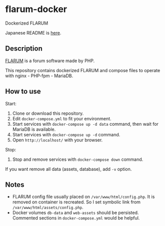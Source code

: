 # flarum-docker

Dockerized FLARUM

Japanese README is [here](https://github.com/xpjp/flarum-docker/blob/master/README.ja.md).

## Description

[FLARUM](http://flarum.org/) is a forum software made by PHP.

This repository contains dockerized FLARUM and compose files to operate with
nginx - PHP-fpm - MariaDB.

## How to use

Start:

1. Clone or download this repository.
1. Edit `docker-compose.yml` to fit your environment.
1. Start services with `docker-compose up -d data` command, then wait for MariaDB is available.
1. Start services with `docker-compose up -d` command.
1. Open `http://localhost/` with your browser.

Stop:

1. Stop and remove services with `docker-compose down` command.

If you want remove all data (assets, database), add `-v` option.

## Notes

- FLARUM config file usually placed on `/var/www/html/config.php`.
  It is removed on container is recreated. So I set symbolic link from `/var/www/html/assets/config.php`.
- Docker volumes `db-data` and `web-assets` should be persisted.
  Commented sections in `docker-compose.yml` would be helpful.
